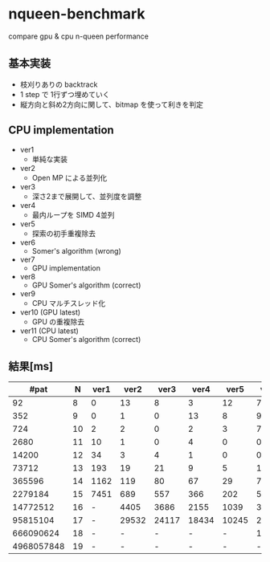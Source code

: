 # nqueen-benchmark

compare gpu & cpu n-queen performance

## 基本実装

* 枝刈りありの backtrack
* 1 step で 1行ずつ埋めていく
* 縦方向と斜め2方向に関して、bitmap を使って利きを判定

## CPU implementation

* ver1
  * 単純な実装  
* ver2
  * Open MP による並列化  
* ver3
  * 深さ2まで展開して、並列度を調整  
* ver4
  * 最内ループを SIMD 4並列
* ver5
  * 探索の初手重複除去  
* ver6
  * Somer's algorithm (wrong)
* ver7
  * GPU implementation
* ver8
  * GPU Somer's algorithm (correct)
* ver9
  * CPU マルチスレッド化
* ver10 (GPU latest)
  * GPU の重複除去
* ver11 (CPU latest)
  * CPU Somer's algorithm (correct)

## 結果[ms]

| #pat       | N   | ver1 | ver2  | ver3  | ver4  | ver5  | ver6  | ver 7 | ver 8 | ver9 | ver10 | ver11 |
| ---------- | --- | ---- | ----- | ----- | ----- | ----- | ----- | ----- | ----- | ---- | ----- | ----- |
| 92         | 8   | 0    | 13    | 8     | 3     | 12    | 7     | 116   | 103   | 62   | 59    | 11    |
| 352        | 9   | 0    | 1     | 0     | 13    | 8     | 9     | 32    | 22    | 2    | 2     | 0     |
| 724        | 10  | 2    | 2     | 0     | 2     | 3     | 7     | 32    | 22    | 1    | 1     | 0     |
| 2680       | 11  | 10   | 1     | 0     | 4     | 0     | 0     | 32    | 22    | 3    | 2     | 0     |
| 14200      | 12  | 34   | 3     | 4     | 1     | 0     | 0     | 32    | 22    | 5    | 5     | 0     |
| 73712      | 13  | 193  | 19    | 21    | 9     | 5     | 1     | 33    | 22    | 16   | 15    | 2     |
| 365596     | 14  | 1162 | 119   | 80    | 67    | 29    | 7     | 45    | 25    | 10   | 12    | 10    |
| 2279184    | 15  | 7451 | 689   | 557   | 366   | 202   | 55    | 129   | 54    | 26   | 24    | 33    |
| 14772512   | 16  | -    | 4405  | 3686  | 2155  | 1039  | 302   | 602   | 213   | 125  | 79    | 232   |
| 95815104   | 17  | -    | 29532 | 24117 | 18434 | 10245 | 2162  | 3881  | 1461  | 674  | 456   | 1643  |
| 666090624  | 18  | -    | -     | -     | -     | -     | 15324 | 28581 | 12111 | 4935 | 2963  | 11603 |
| 4968057848 | 19  | -    | -     | -     | -     | -     | -     | -     | -     | -    | 26814 | -     |
